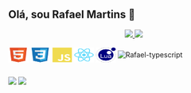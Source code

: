 ## Olá, sou Rafael Martins 👋

<div align="center">
  <a href="https://github.com/RafaelRMartins" target="_blank">
  <img height="160em" src="https://github-readme-stats.vercel.app/api?username=RafaelRMartins&show_icons=true&theme=dark&include_all_commits=true&count_private=true&icon_color=FF8C00"/>
  <img height="160em" src="https://github-readme-stats.vercel.app/api/top-langs/?username=RafaelRMartins&layout=compact&langs_count=7&theme=dark"/>
  </a>
</div>

<div style="display: inline_block"><br>
  <img align="center" alt="Rafael-HTML" height="30" width="40" src="https://raw.githubusercontent.com/devicons/devicon/master/icons/html5/html5-original.svg">
  <img align="center" alt="Rafael-CSS" height="30" width="40" src="https://raw.githubusercontent.com/devicons/devicon/master/icons/css3/css3-original.svg">
  <img align="center" alt="Rafael-Js" height="30" width="40" src="https://raw.githubusercontent.com/devicons/devicon/master/icons/javascript/javascript-plain.svg">
  <img align="center" alt="Rafael-React" height="30" width="40" src="https://raw.githubusercontent.com/devicons/devicon/master/icons/react/react-original.svg">
  <img align="center" alt="Rafael-lua" height="30" width="40" src="https://raw.githubusercontent.com/devicons/devicon/master/icons/lua/lua-original.svg">
  <img align="center" alt="Rafael-typescript" height="30" width="40" src="https://upload.wikimedia.org/wikipedia/commons/4/4c/Typescript_logo_2020.svg">
</div>

##
 
<div> 
  <a href="https://www.linkedin.com/in/rafael-martins-799a30236/" target="_blank"><img src="https://img.shields.io/badge/-LinkedIn-%230077B5?style=for-the-badge&logo=linkedin&logoColor=white" target="_blank"></a> 
  <a href = "mailto:rafaelribeirommartins@gmail.com"><img src="https://img.shields.io/badge/-Gmail-%23333?style=for-the-badge&logo=gmail&logoColor=white" target="_blank"></a>
</div>
